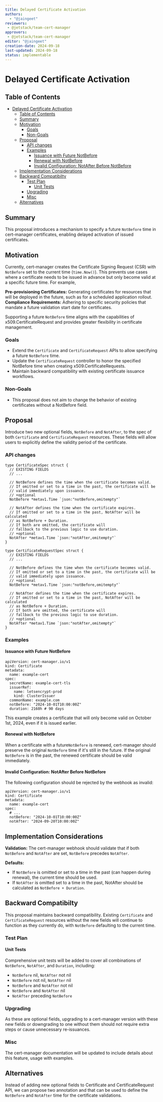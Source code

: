 ```yaml
---
title: Delayed Certificate Activation
authors:
  - "@jaingeet"
reviewers:
 - @jetstack/team-cert-manager
approvers:
 - @jetstack/team-cert-manager
editor: "@jaingeet"
creation-date: 2024-09-18
last-updated: 2024-09-18
status: implementable
---
```


# Delayed Certificate Activation

## Table of Contents

<!-- toc -->
- [Delayed Certificate Activation](#delayed-certificate-activation)
  - [Table of Contents](#table-of-contents)
  - [Summary](#summary)
  - [Motivation](#motivation)
    - [Goals](#goals)
    - [Non-Goals](#non-goals)
  - [Proposal](#proposal)
    - [API changes](#api-changes)
    - [Examples](#examples)
      - [Issuance with Future NotBefore](#issuance-with-future-notbefore)
      - [Renewal with NotBefore](#renewal-with-notbefore)
      - [Invalid Configuration: NotAfter Before NotBefore](#invalid-configuration-notafter-before-notbefore)
  - [Implementation Considerations](#implementation-considerations)
  - [Backward Compatibilty](#backward-compatibilty)
    - [Test Plan](#test-plan)
      - [Unit Tests](#unit-tests)
    - [Upgrading](#upgrading)
    - [Misc](#misc)
  - [Alternatives](#alternatives)
<!-- /toc -->

## Summary

This proposal introduces a mechanism to specify a future `NotBefore` time in cert-manager certificates, enabling delayed activation of issued certificates.

## Motivation

Currently, cert-manager creates the Certificate Signing Request (CSR) with `NotBefore` set to the current time (`time.Now()`).  This prevents use cases where a certificate needs to be issued in advance but only become valid at a specific future time. For example,

**Pre-provisioning Certificates:** Generating certificates for resources that will be deployed in the future, such as for a scheduled application rollout.
**Compliance Requirements:** Adhering to specific security policies that mandate a future validation start date for certificates.

Supporting a future `NotBefore` time aligns with the capabilities of x509.CertificateRequest and provides greater flexibility in certificate management.

### Goals

- Extend the `Certificate` and `CertificateRequest` APIs to allow specifying a future `NotBefore` time.
- Update the `CertificateRequest` controller to honor the specified NotBefore time when creating x509.CertificateRequests.
- Maintain backward compatibility with existing certificate issuance workflows.

### Non-Goals

- This proposal does not aim to change the behavior of existing certificates without a NotBefore field.

## Proposal

Introduce two new optional fields, `NotBefore` and `NotAfter`, to the spec of both `Certificate` and `CertificateRequest` resources. These fields will allow users to explicitly define the validity period of the certificate.

### API changes

```
type CertificateSpec struct {
  // EXISTING FIELDS
  // ...

  // NotBefore defines the time when the certificate becomes valid.
  // If omitted or set to a time in the past, the certificate will be 
  // valid immediately upon issuance.
  // +optional
  NotBefore *metav1.Time `json:"notBefore,omitempty"`

  // NotAfter defines the time when the certificate expires.
  // If omitted or set to a time in the past, NotAfter will be calculated
  // as NotBefore + Duration. 
  // If both are omitted, the certificate will
  // fallback to the previous logic to use duration.
  // +optional
  NotAfter *metav1.Time `json:"notAfter,omitempty"`
}

type CertificateRequestSpec struct {
  // EXISTING FIELDS
  // ...

  // NotBefore defines the time when the certificate becomes valid.
  // If omitted or set to a time in the past, the certificate will be 
  // valid immediately upon issuance.
  // +optional
  NotBefore *metav1.Time `json:"notBefore,omitempty"`

  // NotAfter defines the time when the certificate expires.
  // If omitted or set to a time in the past, NotAfter will be calculated
  // as NotBefore + Duration. 
  // If both are omitted, the certificate will
  // fallback to the previous logic to use duration.
  // +optional
  NotAfter *metav1.Time `json:"notAfter,omitempty"` 
}
```

### Examples

#### Issuance with Future NotBefore

```
apiVersion: cert-manager.io/v1
kind: Certificate
metadata:
  name: example-cert
spec:
  secretName: example-cert-tls
  issuerRef:
    name: letsencrypt-prod
    kind: ClusterIssuer
  commonName: example.com
  notBefore: "2024-10-01T10:00:00Z" 
  duration: 2160h # 90 days
```

This example creates a certificate that will only become valid on October 1st, 2024, even if it is issued earlier.

#### Renewal with NotBefore

When a certificate with a future`NotBefore` is renewed, cert-manager should preserve the original `NotBefore` time if it's still in the future. If the original `NotBefore` is in the past, the renewed certificate should be valid immediately.

#### Invalid Configuration: NotAfter Before NotBefore

The following configuration should be rejected by the webhook as invalid:

```
apiVersion: cert-manager.io/v1
kind: Certificate
metadata:
  name: example-cert
spec:
  # ...
  notBefore: "2024-10-01T10:00:00Z"
  notAfter: "2024-09-20T10:00:00Z" 
```

## Implementation Considerations

**Validation:** The cert-manager webhook should validate that if both `NotBefore` and `NotAfter` are set, `NotBefore` precedes `NotAfter`.

**Defaults:**

- If `NotBefore` is omitted or set to a time in the past (can happen during renewal), the current time should be used.
- If `NotAfter` is omitted set to a time in the past, NotAfter should be calculated as `NotBefore + Duration`.

## Backward Compatibilty

This proposal maintains backward compatibility. Existing `Certificate` and `CertificateRequest` resources without the new fields will continue to function as they currently do, with `NotBefore` defaulting to the current time.

### Test Plan

#### Unit Tests

Comprehensive unit tests will be added to cover all combinations of `NotBefore`, `NotAfter`, and `Duration`, including:

- `NotBefore` nil, `NotAfter` not nil
- `NotBefore` not nil, `NotAfter` nil
- `NotBefore` and `NotAfter` not nil
- `NotBefore` and `NotAfter` nil
- `NotAfter` preceding `NotBefore`

### Upgrading

As these are optional fields, upgrading to a cert-manager version with these new fields or downgrading to one without them should not require extra steps or cause unnecessary re-issuances.

### Misc

The cert-manager documentation will be updated to include details about this feature, usage with examples.

## Alternatives

Instead of adding new optional fields to Certificate and CertificateRequest API, we can propose two annotation and that can be used to define the `NotBefore` and `NotAfter` time for the certificate validations.
